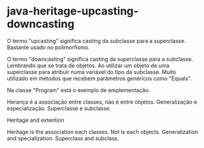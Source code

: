 # java-heritage-upcasting-downcasting

O termo "upcasting" significa casting da subclasse para a superclasse. Bastante usado no polimorfismo.

O termo "downcasting" significa casting da superclasse para a subclasse. Lembrando que se trata de objetos. Ao utilizar um objeto 
de uma superclasse para atribuir numa variável do tipo da subclasse. Muito utilizado em métodos que recebem parâmetros genéricos como "Equals".

Na classe "Program" está o exemplo de emplementação.

Herança é a associação entre classes, não é entre objetos. Generalização e especialização. Superclasse e subclasse.

Heritage and extention

Heritage is the association each classes. Not is each objects. Generalization and specialization. Superclass and subclass.
